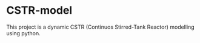 # CSTR-model
This project is a dynamic CSTR (Continuos Stirred-Tank Reactor) modelling using python.

